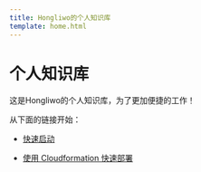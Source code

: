 ```yaml
---
title: Hongliwo的个人知识库
template: home.html
---
```


# 个人知识库

这是Hongliwo的个人知识库，为了更加便捷的工作！

从下面的链接开始：

- [快速启动](./home/quick-start.md)

- [使用 Cloudformation 快速部署](./home/deployment.md)

  
